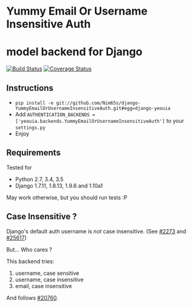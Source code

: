 Yummy Email Or Username Insensitive Auth
=======================================
model backend for Django
========================

[![Build Status](https://travis-ci.org/nim65s/django-EmailOrUsernameAuth.svg?branch=master)](https://travis-ci.org/nim65s/django-EmailOrUsernameAuth)
[![Coverage Status](https://coveralls.io/repos/github/nim65s/django-EmailOrUsernameAuth/badge.svg?branch=master)](https://coveralls.io/github/nim65s/django-EmailOrUsernameAuth?branch=master)

Instructions
------------

* `pip install -e git://github.com/Nim65s/django-YummyEmailOrUsernameInsensitiveAuth.git#egg=django-yeouia`
* Add `AUTHENTICATION_BACKENDS = ['yeouia.backends.YummyEmailOrUsernameInsensitiveAuth']` to your `settings.py`
* Enjoy

Requirements
------------

Tested for

* Python 2.7, 3.4, 3.5
* Django 1.7.11, 1.8.13, 1.9.6 and 1.10a1

May work otherwise, but you should run tests :P

Case Insensitive ?
-------------

Django's default auth username is *not* case insensitive.
(See [#2273](https://code.djangoproject.com/ticket/2273) and [#25617](https://code.djangoproject.com/ticket/25617))

But… Who cares ?

This backend tries:

1. username, case sensitive
2. username, case insensitive
3. email, case insensitive

And follows [#20760](https://code.djangoproject.com/ticket/20760).
